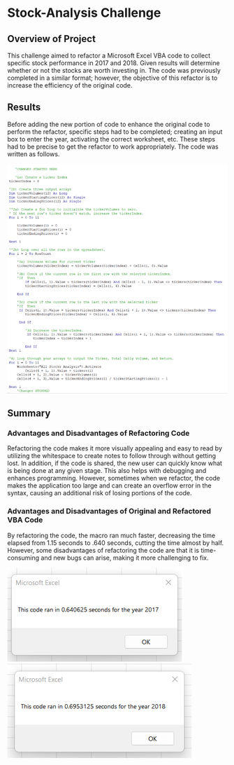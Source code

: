 # Stock-Analysis Challenge

## Overview of Project
This challenge aimed to refactor a Microsoft Excel VBA code to collect specific stock performance in 2017 and 2018. Given results will determine whether or not the stocks are worth investing in. The code was previously completed in a similar format; however, the objective of this refactor is to increase the efficiency of the original code.

## Results
Before adding the new portion of code to enhance the original code to perform the refactor, specific steps had to be completed;  creating an input box to enter the year, activating the correct worksheet, etc. These steps had to be precise to get the refactor to work appropriately. The code was written as follows.

![Image](https://github.com/Dibarra11/Stock-Analysis/blob/1983f6815cb33c3dd863189fdf1964b8e3d6e1ec/code.png)

## Summary

### Advantages and Disadvantages of Refactoring Code
Refactoring the code makes it more visually appealing and easy to read by utilizing the whitespace to create notes to follow through without getting lost. In addition, if the code is shared, the new user can quickly know what is being done at any given stage. This also helps with debugging and enhances programming. However, sometimes when we refactor, the code makes the application too large and can create an overflow error in the syntax, causing an additional risk of losing portions of the code. 

### Advantages and Disadvantages of Original and Refactored VBA Code

By refactoring the code, the macro ran much faster, decreasing the time elapsed from 1.15 seconds to .640 seconds, cutting the time almost by half. However, some disadvantages of refactoring the code are that it is time-consuming and new bugs can arise, making it more challenging to fix.

![image](https://github.com/Dibarra11/Stock-Analysis/blob/b7da21ba486ec0abdb949f63c57927063c413c96/VBA_Challenge_2017.png)
![image](https://github.com/Dibarra11/Stock-Analysis/blob/cc92475c3bb920293f80571dd5de54345e0e97ab/VBA_Challenge_2018.png)

